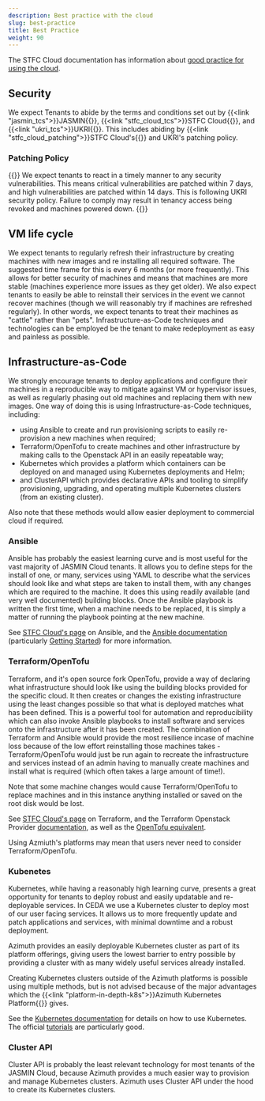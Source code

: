 ```yaml
---
description: Best practice with the cloud
slug: best-practice
title: Best Practice
weight: 90
---
```



The STFC Cloud documentation has information about [good practice for using the cloud](https://stfc.atlassian.net/wiki/spaces/CLOUDKB/pages/211845339/Virtual+Machine+Best+Practises).


## Security

We expect Tenants to abide by the terms and conditions set out by
{{<link "jasmin_tcs">}}JASMIN{{</link>}}, {{<link "stfc_cloud_tcs">}}STFC Cloud{{</link>}},
and {{<link "ukri_tcs">}}UKRI{{</link>}}.
This includes abiding by {{<link "stfc_cloud_patching">}}STFC Cloud's{{</link>}} and UKRI's patching policy.

### Patching Policy

{{<alert alert-type="danger">}}
We expect tenants to react in a timely manner to any security vulnerabilities.
This means critical vulnerabilities are patched within 7 days, and high
vulnerabilities are patched within 14 days. This is following UKRI security
policy. Failure to comply may result in tenancy access being revoked and
machines powered down.
{{</alert>}}

## VM life cycle

We expect tenants to regularly refresh their infrastructure by creating machines with new images and re installing all required software. The suggested time frame for this is every 6 months (or more frequently). This allows for better security of machines and means that machines are more stable (machines experience more issues as they get older). We also expect tenants to easily be able to reinstall their services in the event we cannot recover machines (though we will reasonably try if machines are refreshed regularly). In other words, we expect tenants to treat their machines as "cattle" rather than "pets". Infrastructure-as-Code techniques and technologies can be employed be the tenant to make redeployment as easy and painless as possible.

## Infrastructure-as-Code

We strongly encourage tenants to deploy applications and configure their machines in a reproducible way to mitigate against VM or hypervisor issues, as well as regularly phasing out old machines and replacing them with new images. One way of doing this is using Infrastructure-as-Code techniques, including:

- using Ansible to create and run provisioning scripts to easily re-provision a new machines when required;
- Terraform/OpenTofu to create machines and other infrastructure by making calls to the Openstack API in an easily repeatable way;
- Kubernetes which provides a platform which containers can be deployed on and managed using Kubernetes deployments and Helm;
- and ClusterAPI which provides declarative APIs and tooling to simplify provisioning, upgrading, and operating multiple Kubernetes clusters (from an existing cluster).

Also note that these methods would allow easier deployment to commercial cloud if required.

### Ansible

Ansible has probably the easiest learning curve and is most useful for the vast majority of JASMIN Cloud tenants. It allows you to define steps for the install of one, or many, services using YAML to describe what the services should look like and what steps are taken to install them, with any changes which are required to the machine. It does this using readily available (and very well documented) building blocks. Once the Ansible playbook is written the first time, when a machine needs to be replaced, it is simply a matter of running the playbook pointing at the new machine.

See [STFC Cloud's page](https://stfc.atlassian.net/wiki/spaces/CLOUDKB/pages/1736734/Ansible) on Ansible, and the [Ansible documentation](https://docs.ansible.com/) (particularly [Getting Started](https://docs.ansible.com/ansible/latest/getting_started/index.html)) for more information.

### Terraform/OpenTofu

Terraform, and it's open source fork OpenTofu, provide a way of declaring what infrastructure should look like using the building blocks provided for the specific cloud. It then creates or changes the existing infrastructure using the least changes possible so that what is deployed matches what has been defined. This is a powerful tool for automation and reproducibility which can also invoke Ansible playbooks to install software and services onto the infrastructure after it has been created. The combination of Terraform and Ansible would provide the most resilience incase of machine loss because of the low effort reinstalling those machines takes - Terraform/OpenTofu would just be run again to recreate the infrastructure and services instead of an admin having to manually create machines and install what is required (which often takes a large amount of time!).

Note that some machine changes would cause Terraform/OpenTofu to replace machines and in this instance anything installed or saved on the root disk would be lost.

See [STFC Cloud's page](https://stfc.atlassian.net/wiki/spaces/CLOUDKB/pages/1736760/Terraform) on Terraform, and the Terraform Openstack Provider [documentation](https://registry.terraform.io/providers/terraform-provider-openstack/openstack/latest/docs), as well as the [OpenTofu equivalent](https://search.opentofu.org/provider/terraform-provider-openstack/openstack/v2.1.0).

Using Azmiuth's platforms may mean that users never need to consider Terraform/OpenTofu.

### Kubenetes

Kubernetes, while having a reasonably high learning curve, presents a great opportunity for tenants to deploy robust and easily updatable and re-deployable services. In CEDA we use a Kubernetes cluster to deploy most of our user facing services. It allows us to more frequently update and patch applications and services, with minimal downtime and a robust deployment.

Azimuth provides an easily deployable Kubernetes cluster as part of its platform offerings, giving users the lowest barrier to entry possible by providing a cluster with as many widely useful services already installed.

Creating Kubernetes clusters outside of the Azimuth platforms is possible using multiple methods, but is not advised because of the major advantages which the  {{<link "platform-in-depth-k8s">}}Azimuth Kubernetes Platform{{</link>}} gives.

See the [Kubernetes documentation](https://kubernetes.io/docs/home/) for details on how to use Kubernetes. The official [tutorials](https://kubernetes.io/docs/tutorials/) are particularly good.

### Cluster API

Cluster API is probably the least relevant technology for most tenants of the JASMIN Cloud, because Azimuth provides a much easier way to provision and manage Kubernetes clusters. Azimuth uses Cluster API under the hood to create its Kubernetes clusters.

